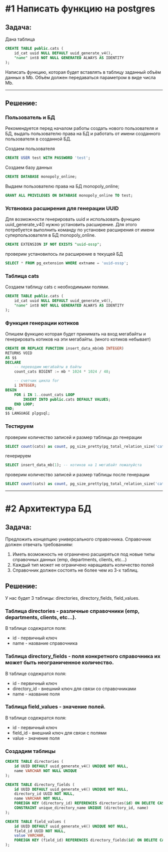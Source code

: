 # #1 Написать функцию на postgres

## Задача:

Дана таблица

```sql
CREATE TABLE public.cats (
    id_cat uuid NULL DEFAULT uuid_generate_v4(),
    "name" int8 NOT NULL GENERATED ALWAYS AS IDENTITY
);
```

Написать функцию, которая будет вставлять в таблицу заданный объём данных в Mb.
Объём должен передаваться параметром в виде числа Mb.

---

## Решение:

### Пользователь и БД

Рекомендуется перед началом работы создать нового пользователя и БД, выдать пользователю права на БД
и работать от имени созданного пользователя в созданной БД.

Создаем пользователя

```sql
CREATE USER test WITH PASSWORD 'test';
```

Создаем базу данных

```sql
CREATE DATABASE monopoly_online;
```

Выдаем пользователю права на БД monopoly_online;

```sql
GRANT ALL PRIVILEGES ON DATABASE monopoly_online TO test; 
```

### Уствновка расширения для генерации UUID

Для возможности генерировать uuid и использовать функцию uuid_generate_v4() нужно установить расширение.
Для этого потребуется выполнить команду по установке расширения от имени суперпользователя в БД monopoly_online.

```sql
CREATE EXTENSION IF NOT EXISTS "uuid-ossp";
```

проверим установилось ли расширение в текущей БД

```sql
SELECT * FROM pg_extension WHERE extname = 'uuid-ossp';
```

### Таблица cats

Создаем таблицу cats с необходимыми полями.

```sql
CREATE TABLE public.cats (
    id_cat uuid NULL DEFAULT uuid_generate_v4(),
    "name" int8 NOT NULL GENERATED ALWAYS AS IDENTITY
);
```

### Функция генерации котиков

Опишем функцию которая будет принимать на вход мегабайты и генерировать котиков на эти мегабайты.
(много котиков небывает)

```sql
CREATE OR REPLACE FUNCTION insert_data_mb(mb INTEGER)
RETURNS VOID
AS $$
DECLARE
    -- переводим мегабайты в байты
    count_cats BIGINT := mb * 1024 * 1024 / 48;

    -- счетчик цикла for
    i INTEGER;
BEGIN
    FOR i IN 1..count_cats LOOP
        INSERT INTO public.cats DEFAULT VALUES;
    END LOOP;
END;
$$ LANGUAGE plpgsql;

```

### Тестируем


проверим количество записей и размер таблицы до генерации 

```sql
SELECT count(cats) as count, pg_size_pretty(pg_total_relation_size('cats')) AS total_size FROM cats;
```

генерируем

```sql
SELECT insert_data_mb(1); -- котиков на 1 мегабайт пожалуйста
```

проверим количество записей и размер таблицы после генерации 

```sql
SELECT count(cats) as count, pg_size_pretty(pg_total_relation_size('cats')) AS total_size FROM cats;
```

---

# #2 Архитектура БД

## Задача:

Предложить концепцию универсального справочника. Справочник должен отвечать требованиям:

1. Иметь возможность не ограничено расширяться под новые типы справочных данных (emp, departments, clients, etc...)
2. Каждый тип может не ограничено наращивать количество полей
3. Справочник должен состоять не более чем из 3-х таблиц.

## Решение:

У нас будет 3 таблицы: directories, directory_fields, field_values.

### Таблица directories - различные справочники (emp, departments, clients, etc...).
В таблице содежратся поля:
- id - первичный ключ
- name - название справочника

### Таблица directory_fields - поля конкретного справочника их может быть неограниченное количество.
В таблице содежратся поля:
- id - первичный ключ
- directory_id - внешний ключ для связи со справочниками
- name - название поля

### Таблица field_values - значение полей.
В таблице содежратся поля:
- id - первичный ключ
- field_id - внешний ключ для связи с полями
- value - значение поля

### Создадим таблицы

```sql
CREATE TABLE directories (
    id UUID DEFAULT uuid_generate_v4() UNIQUE NOT NULL,
    name VARCHAR NOT NULL UNIQUE
);
```

```sql
CREATE TABLE directory_fields (
    id UUID DEFAULT uuid_generate_v4() UNIQUE NOT NULL,
    directory_id UUID NOT NULL,
    name VARCHAR NOT NULL,
    FOREIGN KEY (directory_id) REFERENCES directories(id) ON DELETE CASCADE,
    CONSTRAINT unique_directory_name UNIQUE (directory_id, name)
);
```

```sql
CREATE TABLE field_values (
    id UUID DEFAULT uuid_generate_v4() UNIQUE NOT NULL,
    field_id UUID NOT NULL,
    value VARCHAR,
    FOREIGN KEY (field_id) REFERENCES directory_fields(id) ON DELETE CASCADE
);

```
